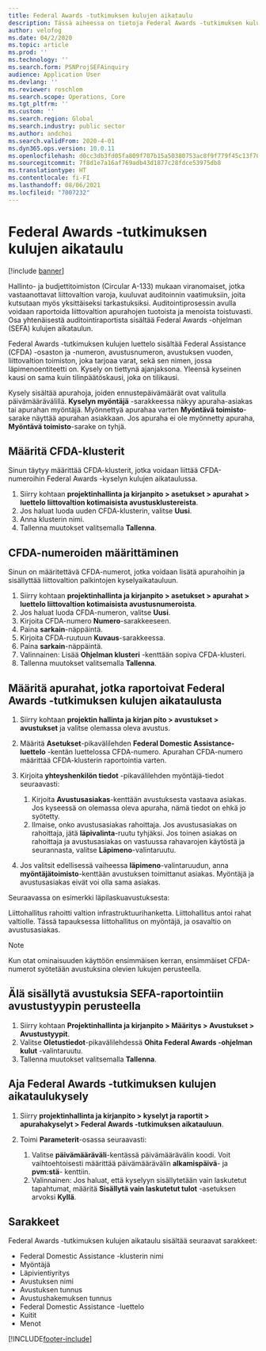 ```yaml
---
title: Federal Awards -tutkimuksen kulujen aikataulu
description: Tässä aiheessa on tietoja Federal Awards -tutkimuksen kulujen aikataulusta.
author: velofog
ms.date: 04/2/2020
ms.topic: article
ms.prod: ''
ms.technology: ''
ms.search.form: PSNProjSEFAinquiry
audience: Application User
ms.devlang: ''
ms.reviewer: roschlom
ms.search.scope: Operations, Core
ms.tgt_pltfrm: ''
ms.custom: ''
ms.search.region: Global
ms.search.industry: public sector
ms.author: andchoi
ms.search.validFrom: 2020-4-01
ms.dyn365.ops.version: 10.0.11
ms.openlocfilehash: d0cc3db3fd05fa809f707b15a50380753ac8f9f779f45c13f707321d2b0e0841
ms.sourcegitcommit: 7f8d1e7a16af769adb43d1877c28fdce53975db8
ms.translationtype: HT
ms.contentlocale: fi-FI
ms.lasthandoff: 08/06/2021
ms.locfileid: "7007232"
---
```

# <a name="schedule-of-expenditures-of-federal-awards-inquiry"></a>Federal Awards -tutkimuksen kulujen aikataulu

[!include [banner](../includes/banner.md)]

Hallinto- ja budjettitoimiston (Circular A-133) mukaan viranomaiset, jotka vastaanottavat liittovaltion varoja, kuuluvat auditoinnin vaatimuksiin, joita kutsutaan myös yksittäiseksi tarkastuksiksi. Auditointiprosessin avulla voidaan raportoida liittovaltion apurahojen tuotoista ja menoista toistuvasti. Osa yhtenäisestä auditointiraportista sisältää Federal Awards -ohjelman (SEFA) kulujen aikataulun.

Federal Awards -tutkimuksen kulujen luettelo sisältää Federal Assistance (CFDA) -osaston ja -numeron, avustusnumeron, avustuksen vuoden, liittovaltion toimiston, joka tarjoaa varat, sekä sen nimen, jossa läpimenoentiteetti on. Kysely on tiettynä ajanjaksona. Yleensä kyseinen kausi on sama kuin tilinpäätöskausi, joka on tilikausi.

Kysely sisältää apurahoja, joiden ennustepäivämäärät ovat valitulla päivämäärävälillä. **Kyselyn myöntäjä** -sarakkeessa näkyy apuraha-asiakas tai apurahan myöntäjä. Myönnettyä apurahaa varten **Myöntävä toimisto**-sarake näyttää apurahan asiakkaan. Jos apuraha ei ole myönnetty apuraha, **Myöntävä toimisto**-sarake on tyhjä.

## <a name="set-up-the-cfda-clusters"></a>Määritä CFDA-klusterit

Sinun täytyy määrittää CFDA-klusterit, jotka voidaan liittää CFDA-numeroihin Federal Awards -kyselyn kulujen aikataulussa.

1. Siirry kohtaan **projektinhallinta ja kirjanpito \> asetukset \> apurahat \> luettelo liittovaltion kotimaisista avustusklustereista**.
2. Jos haluat luoda uuden CFDA-klusterin, valitse **Uusi**.
3. Anna klusterin nimi.
4. Tallenna muutokset valitsemalla **Tallenna**.

## <a name="set-up-cfda-numbers"></a>CFDA-numeroiden määrittäminen

Sinun on määritettävä CFDA-numerot, jotka voidaan lisätä apurahoihin ja sisällyttää liittovaltion palkintojen kyselyaikatauluun.

1. Siirry kohtaan **projektinhallinta ja kirjanpito \> asetukset \> apurahat \> luettelo liittovaltion kotimaisista avustusnumeroista**.
2. Jos haluat luoda CFDA-numeron, valitse **Uusi**.
3. Kirjoita CFDA-numero **Numero**-sarakkeeseen.
4. Paina **sarkain**-näppäintä.
5. Kirjoita CFDA-ruutuun **Kuvaus**-sarakkeessa.
6. Paina **sarkain**-näppäintä.
7. Valinnainen: Lisää **Ohjelman klusteri** -kenttään sopiva CFDA-klusteri.
8. Tallenna muutokset valitsemalla **Tallenna**.

## <a name="set-up-grants-to-report-for-the-schedule-of-expenditures-of-federal-awards-inquiry"></a>Määritä apurahat, jotka raportoivat Federal Awards -tutkimuksen kulujen aikataulusta

1. Siirry kohtaan **projektin hallinta ja kirjan pito \> avustukset \> avustukset** ja valitse olemassa oleva avustus.
2. Määritä **Asetukset**-pikavälilehden **Federal Domestic Assistance- luettelo** -kentän luettelossa CFDA-numero. Apurahan CFDA-numero määrittää CFDA-klusterin raportointia varten.
3. Kirjoita **yhteyshenkilön tiedot** -pikavälilehden myöntäjä-tiedot seuraavasti:

    1. Kirjoita **Avustusasiakas**-kenttään avustuksesta vastaava asiakas. Jos kyseessä on olemassa oleva apuraha, nämä tiedot on ehkä jo syötetty.
    2. Ilmaise, onko avustusasiakas rahoittaja. Jos avustusasiakas on rahoittaja, jätä **läpivalinta**-ruutu tyhjäksi. Jos toinen asiakas on rahoittaja ja avustusasiakas on vastuussa rahavarojen käytöstä ja seurannasta, valitse **Läpimeno**-valintaruutu.

4. Jos valitsit edellisessä vaiheessa **läpimeno**-valintaruudun, anna **myöntäjätoimisto**-kenttään avustuksen toimittanut asiakas. Myöntäjä ja avustusasiakas eivät voi olla sama asiakas.

Seuraavassa on esimerkki läpilaskuavustuksesta:

Liittohallitus rahoitti valtion infrastruktuurihanketta. Liittohallitus antoi rahat valtiolle. Tässä tapauksessa liittohallitus on myöntäjä, ja osavaltio on avustusasiakas.

> [!NOTE] 
> Kun otat ominaisuuden käyttöön ensimmäisen kerran, ensimmäiset CFDA-numerot syötetään avustuksina olevien lukujen perusteella.

## <a name="exclude-grants-from-sefa-reporting-based-on-the-grant-type"></a>Älä sisällytä avustuksia SEFA-raportointiin avustustyypin perusteella

1. Siirry kohtaan **Projektinhallinta ja kirjanpito \> Määritys \> Avustukset \> Avustustyypit**.
2. Valitse **Oletustiedot**-pikavälilehdessä **Ohita Federal Awards -ohjelman kulut** -valintaruutu.
3. Tallenna muutokset valitsemalla **Tallenna**.

## <a name="run-the-schedule-of-expenditures-of-federal-awards-inquiry"></a>Aja Federal Awards -tutkimuksen kulujen aikataulukysely

1. Siirry **projektinhallinta ja kirjanpito \> kyselyt ja raportit \> apurahakyselyt \> Federal Awards -tutkimuksen aikatauluun**.
2. Toimi **Parameterit**-osassa seuraavasti:

    1. Valitse **päivämääräväli**-kentässä päivämäärävälin koodi. Voit vaihtoehtoisesti määrittää päivämäärävälin **alkamispäivä**- ja **pvm:stä**- kenttiin.
    2. Valinnainen: Jos haluat, että kyselyyn sisällytetään vain laskutetut tapahtumat, määritä **Sisällytä vain laskutetut tulot** -asetuksen arvoksi **Kyllä**.

## <a name="columns"></a>Sarakkeet

Federal Awards -tutkimuksen kulujen aikataulu sisältää seuraavat sarakkeet:

- Federal Domestic Assistance -klusterin nimi
- Myöntäjä
- Läpivientiyritys
- Avustuksen nimi
- Avustuksen tunnus
- Avustushakemuksen tunnus
- Federal Domestic Assistance -luettelo
- Kuitit
- Menot


[!INCLUDE[footer-include](../includes/footer-banner.md)]